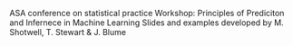 ASA conference on statistical practice
Workshop: Principles of Prediciton and Infernece in Machine Learning 
Slides and examples developed by M. Shotwell, T. Stewart & J. Blume
